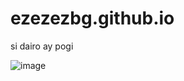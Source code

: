 # ezezezbg.github.io
si dairo ay pogi


![image](https://user-images.githubusercontent.com/118333489/203470836-d9521807-016c-416b-b416-02c0ff9345f2.png)
